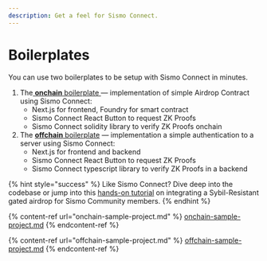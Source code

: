 ```yaml
---
description: Get a feel for Sismo Connect.
---
```


# Boilerplates

You can use two boilerplates to be setup with Sismo Connect in minutes.

1. The[ **onchain** boilerplate ](onchain-sample-project.md)— implementation of simple Airdrop Contract using Sismo Connect:
   * Next.js for frontend, Foundry for smart contract
   * Sismo Connect React Button to request ZK Proofs
   * Sismo Connect solidity library to verify ZK Proofs onchain&#x20;
2. The [**offchain** boilerplate](offchain-sample-project.md)  — implementation a simple authentication to a server using Sismo Connect:&#x20;
   * Next.js for frontend and backend
   * Sismo Connect React Button to request ZK Proofs
   * Sismo Connect typescript library to verify ZK Proofs in a backend

{% hint style="success" %}
Like Sismo Connect? Dive deep into the codebase or jump into this [hands-on tutorial](../tutorials/tuto.md) on integrating a Sybil-Resistant gated airdrop for Sismo Community members.&#x20;
{% endhint %}

{% content-ref url="onchain-sample-project.md" %}
[onchain-sample-project.md](onchain-sample-project.md)
{% endcontent-ref %}

{% content-ref url="offchain-sample-project.md" %}
[offchain-sample-project.md](offchain-sample-project.md)
{% endcontent-ref %}
